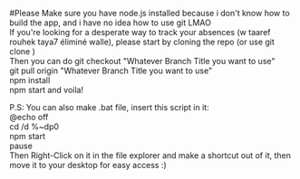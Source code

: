 #Please Make sure you have node.js installed because i don't know how to build the app, and i have no idea how to use git LMAO   
If you're looking for a desperate way to track your absences (w taaref rouhek taya7 éliminé walle), please start by cloning the repo (or use git clone <HTTPS Link>)  
Then you can do git checkout "Whatever Branch Title you want to use"  
git pull origin "Whatever Branch Title you want to use"  
npm install   
npm start and voila!  
  
P.S: You can also make .bat file, insert this script in it:  
      @echo off  
      cd /d %~dp0  
      npm start  
      pause  
Then Right-Click on it in the file explorer and make a shortcut out of it, then move it to your desktop for easy access :)  
